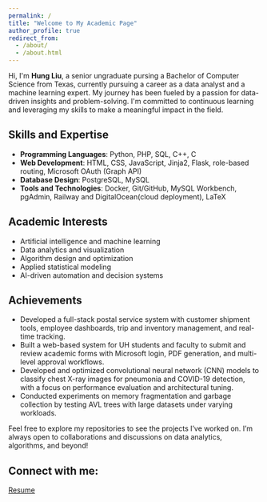 ```yaml
---
permalink: /
title: "Welcome to My Academic Page"
author_profile: true
redirect_from: 
  - /about/
  - /about.html
---
```


Hi, I'm **Hung Liu**, a senior ungraduate pursing a Bachelor of Computer Science from Texas, currently pursuing a career as a data analyst and a machine learning expert. My journey has been fueled by a passion for data-driven insights and problem-solving. I'm committed to continuous learning and leveraging my skills to make a meaningful impact in the field.

## Skills and Expertise
- **Programming Languages**: Python, PHP, SQL, C++, C  
- **Web Development**: HTML, CSS, JavaScript, Jinja2, Flask, role-based routing, Microsoft OAuth (Graph API)  
- **Database Design**: PostgreSQL, MySQL
- **Tools and Technologies**: Docker, Git/GitHub, MySQL Workbench, pgAdmin, Railway and DigitalOcean(cloud deployment), LaTeX  


## Academic Interests
- Artificial intelligence and machine learning
- Data analytics and visualization
- Algorithm design and optimization
- Applied statistical modeling
- AI-driven automation and decision systems


## Achievements
- Developed a full-stack postal service system with customer shipment tools, employee dashboards, trip and inventory management, and real-time tracking.
- Built a web-based system for UH students and faculty to submit and review academic forms with Microsoft login, PDF generation, and multi-level approval workflows.
- Developed and optimized convolutional neural network (CNN) models to classify chest X-ray images for pneumonia and COVID-19 detection, with a focus on performance evaluation and architectural tuning.
- Conducted experiments on memory fragmentation and garbage collection by testing AVL trees with large datasets under varying workloads.


Feel free to explore my repositories to see the projects I’ve worked on. I’m always open to collaborations and discussions on data analytics, algorithms, and beyond!

## Connect with me: 
[Resume](files/Resume.pdf)

